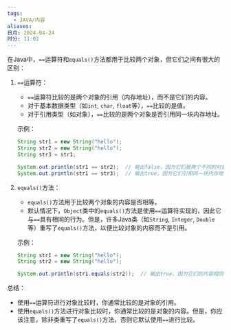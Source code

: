 ```yaml
---
tags:
  - JAVA/内容
aliases: 
日月: 2024-04-24
时分: 11:02
---
```

在Java中，`==`运算符和`equals()`方法都用于比较两个对象，但它们之间有很大的区别：

1. `==`运算符：
   - `==`运算符比较的是两个对象的引用（内存地址），而不是它们的内容。
   - 对于基本数据类型（如`int`, `char`, `float`等），`==`比较的是值。
   - 对于引用类型（如对象），`==`比较的是两个对象是否引用同一块内存地址。

   示例：
   ```java
   String str1 = new String("hello");
   String str2 = new String("hello");
   String str3 = str1;

   System.out.println(str1 == str2);  // 输出false，因为它们是两个不同的对象
   System.out.println(str1 == str3);  // 输出true，因为它们引用同一块内存地址
   ```

2. `equals()`方法：
   - `equals()`方法用于比较两个对象的内容是否相等。
   - 默认情况下，`Object`类中的`equals()`方法是使用`==`运算符实现的，因此它与`==`具有相同的行为。但是，许多Java类（如`String`, `Integer`, `Double`等）重写了`equals()`方法，以便比较对象的内容而不是引用。

   示例：
   ```java
   String str1 = new String("hello");
   String str2 = new String("hello");

   System.out.println(str1.equals(str2));  // 输出true，因为它们的内容相同
   ```

总结：
- 使用`==`运算符进行对象比较时，你通常比较的是对象的引用。
- 使用`equals()`方法进行对象比较时，你通常比较的是对象的内容。但是，你应该注意，除非类重写了`equals()`方法，否则它默认使用`==`进行比较。
